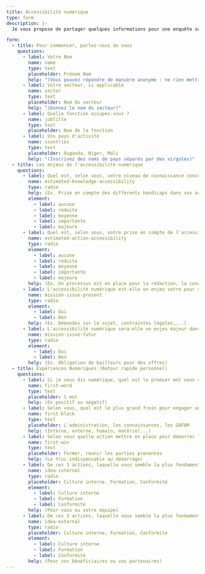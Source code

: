 ```yaml
---
title: Accessibilité numérique
type: form
description: |-
  Je vous propose de partager quelques informations pour une enquête sur l'accessibilité numérique. 

form:
  - title: Pour commencer, parlez-nous de vous
    questions:
      - label: Votre Nom
        name: name
        type: text
        placeholder: Prénom Nom
        help: "(Vous pouvez répondre de manière anonyme : ne rien mettre dans ce champs)"
      - label: Votre secteur, si applicable
        name: sector
        type: text
        placeholder: Nom du secteur
        help: "(Donnez le nom du secteur)"
      - label: Quelle fonction occupez-vous ?
        name: jobtitle
        type: text
        placeholder: Nom de la fonction
      - label: Vos pays d'activité
        name: countries
        type: text
        placeholder: Ouganda, Niger, Mali
        help: "(Inscrivez des noms de pays séparés par des virgules)"
  - title: Les enjeux de l'accessibilité numérique
    questions:
      - label: Quel est, selon vous, votre niveau de connaissance concernant l'accessibilité numérique ?
        name: estimated-knowledge-accessibility
        type: radio
        help: (Ex. Prise en compte des différents handicaps dans vos activités, connaissance des lois qui s'appliquent dans votre contexte, impacts sur les bénéficiaires...)
        element:
          - label: aucune
          - label: réduite
          - label: moyenne
          - label: importante
          - label: majeure
      - label: Quel est, selon vous, votre prise en compte de l'accessibilité numérique dans vos projets ?
        name: estimated-action-accessibility
        type: radio
        element:
          - label: aucune
          - label: réduite
          - label: moyenne
          - label: importante
          - label: majeure
        help: (Ex. Un processus est en place pour la rédaction, la conception ou le contrôle de conformité)
      - label: L'accessibilité numérique est-elle un enjeu votre pour secteur ou vos activités actuelles ?
        name: mission-issue-present
        type: radio
        element:
          - label: Oui
          - label: Non
        help: (Ex. Demandes sur le sujet, contraintes légales,...)
      - label: L'accessibilité numérique sera-elle un enjeu majeur dans vos activités futures ?
        name: mission-issue-futur
        type: radio
        element:
          - label: Oui
          - label: Non
        help: (Ex. Obligation de bailleurs pour des offres)
  - title: Expériences Numériques (Retour rapide personnel)
    questions:
      - label: Si je vous dis numérique, quel est le premier mot vous vient à l'esprit ?
        name: first-word
        type: text
        placeholder: 1 mot
        help: (En positif ou négatif)
      - label: Selon vous, quel est le plus grand frein pour engager une démarche d'accessibilité numérique
        name: first-block
        type: text
        placeholder: L'administration, les connaissances, les GAFAM
        help: (Interne, externe, humain, matériel...)
      - label: Selon vous quelle action mettre en place pour démarrer la prise en compte les sujets d’inclusion numérique
        name: first-win
        type: text
        placeholder: Former, réunir les parties prenantes
        help: (Le truc indispensable au démarrage)
      - label: De ces 3 actions, laquelle vous semble la plus fondamentale en interne ?
        name: idea-internal
        type: radio
        placeholder: Culture interne, Formation, Conformité
        element:
          - label: Culture interne
          - label: Formation
          - label: Conformité
        help: (Pour vous ou votre équipe)
      - label: De ces 3 actions, laquelle vous semble la plus fondamentale en externe ?
        name: idea-external
        type: radio
        placeholder: Culture interne, Formation, Conformité
        element:
          - label: Culture interne
          - label: Formation
          - label: Conformité
        help: (Pour vos bénéficiaires ou vos partenaires)
---
```

